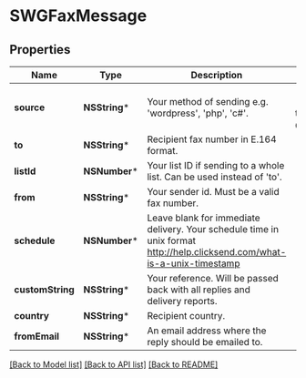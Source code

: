 # SWGFaxMessage

## Properties
Name | Type | Description | Notes
------------ | ------------- | ------------- | -------------
**source** | **NSString*** | Your method of sending e.g. &#39;wordpress&#39;, &#39;php&#39;, &#39;c#&#39;. | [optional] [default to @"sdk"]
**to** | **NSString*** | Recipient fax number in E.164 format. | 
**listId** | **NSNumber*** | Your list ID if sending to a whole list. Can be used instead of &#39;to&#39;. | [optional] 
**from** | **NSString*** | Your sender id. Must be a valid fax number. | [optional] 
**schedule** | **NSNumber*** | Leave blank for immediate delivery. Your schedule time in unix format http://help.clicksend.com/what-is-a-unix-timestamp | [optional] 
**customString** | **NSString*** | Your reference. Will be passed back with all replies and delivery reports. | [optional] 
**country** | **NSString*** | Recipient country. | [optional] 
**fromEmail** | **NSString*** | An email address where the reply should be emailed to. | [optional] 

[[Back to Model list]](../README.md#documentation-for-models) [[Back to API list]](../README.md#documentation-for-api-endpoints) [[Back to README]](../README.md)


